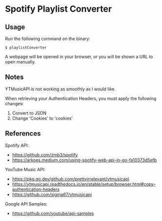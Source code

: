 # Spotify Playlist Converter

## Usage

Run the following command on the binary:

```shell
$ playlistConverter
```

A webpage will be opened in your browser, or you will be shown a URL to open manually.

## Notes

YTMusicAPI is not working as smoothly as I would like.

When retrieving your Authentication Headers, you must apply the following changes:
1. Convert to JSON
2. Change 'Cookies' to 'cookies'

## References

Spotify API:
* https://github.com/zmb3/spotify
* https://arkoes.medium.com/using-spotify-web-api-in-go-fa10373d5efb

YouTube Music API:
* https://pkg.go.dev/github.com/prettyirrelevant/ytmusicapi
* https://ytmusicapi.readthedocs.io/en/stable/setup/browser.html#copy-authentication-headers
* https://github.com/sigma67/ytmusicapi

Google API Samples:
* https://github.com/youtube/api-samples
